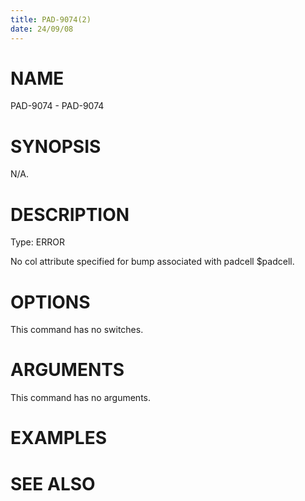 ```yaml
---
title: PAD-9074(2)
date: 24/09/08
---
```


# NAME

PAD-9074 - PAD-9074

# SYNOPSIS

N/A.

# DESCRIPTION

Type: ERROR

No col attribute specified for bump associated with padcell $padcell.

# OPTIONS

This command has no switches.

# ARGUMENTS

This command has no arguments.

# EXAMPLES

# SEE ALSO
